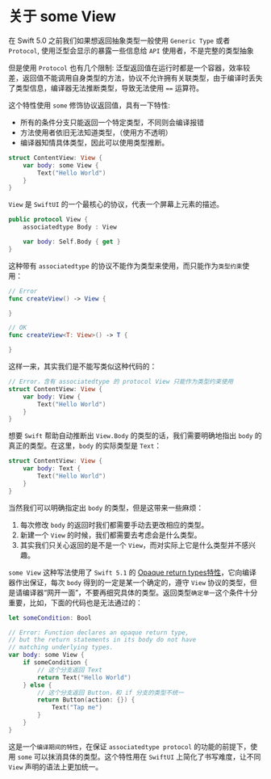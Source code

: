 # 关于 some View

在 Swift 5.0 之前我们如果想返回抽象类型一般使用 `Generic Type` 或者 `Protocol`, 使用泛型会显示的暴露一些信息给 `API` 使用者，不是完整的类型抽象

但是使用 `Protocol` 也有几个限制: 泛型返回值在运行时都是一个容器，效率较差，返回值不能调用自身类型的方法，协议不允许拥有关联类型，由于编译时丢失了类型信息，编译器无法推断类型，导致无法使用 `==` 运算符。

这个特性使用 `some` 修饰协议返回值，具有一下特性:

* 所有的条件分支只能返回一个特定类型，不同则会编译报错
* 方法使用者依旧无法知道类型，（使用方不透明）
* 编译器知情具体类型，因此可以使用类型推断。

```swift
struct ContentView: View {
    var body: some View {
        Text("Hello World")
    }
}
```

`View` 是 `SwiftUI` 的一个最核心的协议，代表一个屏幕上元素的描述。

```swift
public protocol View {
    associatedtype Body : View

    var body: Self.Body { get }
}
```

这种带有 `associatedtype` 的协议不能作为类型来使用，而只能作为`类型约束`使用：

```swift
// Error
func createView() -> View {

}

// OK
func createView<T: View>() -> T {

}
```

这样一来，其实我们是不能写类似这种代码的：

```swift
// Error，含有 associatedtype 的 protocol View 只能作为类型约束使用
struct ContentView: View {
    var body: View {
        Text("Hello World")
    }
}
```

想要 `Swift` 帮助自动推断出 `View.Body` 的类型的话，我们需要明确地指出 `body` 的真正的类型。在这里，`body` 的实际类型是 `Text`：

```swift
struct ContentView: View {
    var body: Text {
        Text("Hello World")
    }
}
```

当然我们可以明确指定出 `body` 的类型，但是这带来一些麻烦：

1. 每次修改 `body` 的返回时我们都需要手动去更改相应的类型。
2. 新建一个 `View` 的时候，我们都需要去考虑会是什么类型。
3. 其实我们只关心返回的是不是一个 `View`，而对实际上它是什么类型并不感兴趣。

`some View` 这种写法使用了 `Swift 5.1` 的 [Opaque return types特性](https://github.com/apple/swift-evolution/blob/master/proposals/0244-opaque-result-types.md)，它向编译器作出保证，每次 `body` 得到的一定是某一个确定的，遵守 `View` 协议的类型，但是请编译器“网开一面”，不要再细究具体的类型。返回类型`确定单一`这个条件十分重要，比如，下面的代码也是无法通过的：

```swift
let someCondition: Bool

// Error: Function declares an opaque return type, 
// but the return statements in its body do not have 
// matching underlying types.
var body: some View {
    if someCondition {
        // 这个分支返回 Text
        return Text("Hello World")
    } else {
        // 这个分支返回 Button，和 if 分支的类型不统一
        return Button(action: {}) {
            Text("Tap me")
        }
    }
}
```

这是一个`编译期间的特性`，在保证 `associatedtype protocol` 的功能的前提下，使用 `some` 可以抹消具体的类型。这个特性用在 `SwiftUI` 上简化了书写难度，让不同 `View` 声明的语法上更加统一。
